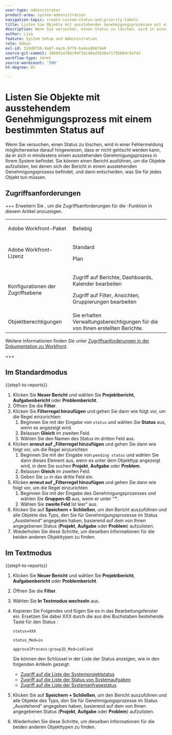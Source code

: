 ```yaml
---
user-type: administrator
product-area: system-administration
navigation-topic: create-custom-status-and-priority-labels
title: Listen Sie Objekte mit ausstehenden Genehmigungsprozessen mit einem bestimmten Status auf
description: Wenn Sie versuchen, einen Status zu löschen, wird in einer Fehlermeldung möglicherweise darauf hingewiesen, dass er nicht gelöscht werden kann, da er in ausstehenden Genehmigungsprozessen für Objekte in Ihrem System verwendet wird. Wenn Sie diese Objekte suchen und überprüfen möchten, um zu entscheiden, was Sie tun müssen, können Sie einen Bericht ausführen, in dem sie aufgelistet werden.
author: Lisa
feature: System Setup and Administration
role: Admin
exl-id: 52dd8750-9a6f-4ac6-9779-ba4ea9b6f4e0
source-git-commit: 366043a786c94f1bc40ad3b20af175bb84c94742
workflow-type: tm+mt
source-wordcount: '500'
ht-degree: 0%

---
```


# Listen Sie Objekte mit ausstehendem Genehmigungsprozess mit einem bestimmten Status auf

Wenn Sie versuchen, einen Status zu löschen, wird in einer Fehlermeldung möglicherweise darauf hingewiesen, dass er nicht gelöscht werden kann, da er sich in mindestens einem ausstehenden Genehmigungsprozess in Ihrem System befindet. Sie können einen Bericht ausführen, um die Objekte aufzulisten, bei denen sich der Bericht in einem ausstehenden Genehmigungsprozess befindet, und dann entscheiden, was Sie für jedes Objekt tun müssen.

## Zugriffsanforderungen

+++ Erweitern Sie , um die Zugriffsanforderungen für die -Funktion in diesem Artikel anzuzeigen.

<table style="table-layout:auto"> 
 <col> 
 <col> 
 <tbody> 
  <tr> 
   <td>Adobe Workfront-Paket</td> 
   <td><p>Beliebig</p></td> 
  </tr> 
  <tr> 
   <td>Adobe Workfront-Lizenz</td> 
   <td>
     <p>Standard</p>
     <p>Plan</p>
   </td> 
  </tr> 
  <tr> 
   <td>Konfigurationen der Zugriffsebene</td> 
   <td><p>Zugriff auf Berichte, Dashboards, Kalender bearbeiten</p><p>Zugriff auf Filter, Ansichten, Gruppierungen bearbeiten</p></td>
  </tr>
  <tr> 
   <td>Objektberechtigungen</td> 
   <td>Sie erhalten Verwaltungsberechtigungen für die von Ihnen erstellten Berichte.</td>
  </tr>
 </tbody> 
</table>

Weitere Informationen finden Sie unter [Zugriffsanforderungen in der Dokumentation zu Workfront](/help/quicksilver/administration-and-setup/add-users/access-levels-and-object-permissions/access-level-requirements-in-documentation.md).

+++

## Im Standardmodus

{{step1-to-reports}}

1. Klicken Sie **Neuer Bericht** und wählen Sie **Projektbericht**, **Aufgabenbericht** oder **Problembericht**.
1. Öffnen Sie die **Filter**.
1. Klicken Sie **Filterregel hinzufügen** und gehen Sie dann wie folgt vor, um die Regel einzurichten:
   1. Beginnen Sie mit der Eingabe von `status` und wählen Sie **Status** aus, wenn es angezeigt wird.
   1. Belassen **Gleich** im zweiten Feld.
   1. Wählen Sie den Namen des Status im dritten Feld aus.
1. Klicken **erneut auf „Filterregel hinzufügen** und gehen Sie dann wie folgt vor, um die Regel einzurichten
   1. Beginnen Sie mit der Eingabe von `pending status` und wählen Sie dann dieses Element aus, wenn es unter dem Objekttyp angezeigt wird, in dem Sie suchen **Projekt**, **Aufgabe** oder **Problem**.
   1. Belassen **Gleich** im zweiten Feld.
   1. Geben Sie `in` in das dritte Feld ein.
1. Klicken **erneut auf „Filterregel hinzufügen** und gehen Sie dann wie folgt vor, um die Regel einzurichten
   1. Beginnen Sie mit der Eingabe des Genehmigungsprozesses und wählen Sie **Gruppen-ID** aus, wenn er unter &quot;**&quot;**.
   1. Wählen Sie **zweite Feld** Ist leer“ aus.
1. Klicken Sie auf **Speichern + Schließen**, um den Bericht auszuführen und alle Objekte des Typs, den Sie für Genehmigungsprozesse im Status „Ausstehend“ angegeben haben, basierend auf dem von Ihnen angegebenen Status (**Projekt**, **Aufgabe** oder **Problem**) aufzulisten.
1. Wiederholen Sie diese Schritte, um dieselben Informationen für die beiden anderen Objekttypen zu finden.


## Im Textmodus

{{step1-to-reports}}

1. Klicken Sie **Neuer Bericht** und wählen Sie **Projektbericht**, **Aufgabenbericht** oder **Problembericht**.
1. Öffnen Sie die **Filter**.
1. Wählen Sie **In Textmodus wechseln** aus.
1. Kopieren Sie Folgendes und fügen Sie es in das Bearbeitungsfenster ein. Ersetzen Sie dabei XXX durch die aus drei Buchstaben bestehende Taste für den Status :

   `status=XXX`

   `status_Mod=in`

   `approvalProcess:groupID_Mod=isblank`

   Sie können den Schlüssel in der Liste der Status anzeigen, wie in den folgenden Artikeln gezeigt:
   * [Zugriff auf die Liste der Systemprojektstatus](project-statuses.md)
   * [Zugriff auf die Liste der Status von Systemaufgaben](task-statuses.md)
   * [Zugriff auf die Liste der Systemanfragestatus](issue-statuses.md)

1. Klicken Sie auf **Speichern + Schließen**, um den Bericht auszuführen und alle Objekte des Typs, den Sie für Genehmigungsprozesse im Status „Ausstehend“ angegeben haben, basierend auf dem von Ihnen angegebenen Status (**Projekt**, **Aufgabe** oder **Problem**) aufzulisten.
1. Wiederholen Sie diese Schritte, um dieselben Informationen für die beiden anderen Objekttypen zu finden.
